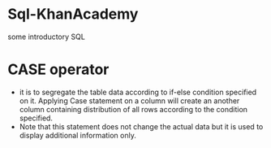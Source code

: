 # Sql-KhanAcademy
some introductory SQL

# CASE operator
* it is to segregate the table data according to if-else condition specified on it. Applying Case statement on a column will create an another column containing distribution of all rows according to the condition specified.
* Note that this statement does not change the actual data but it is used to display additional information only.
